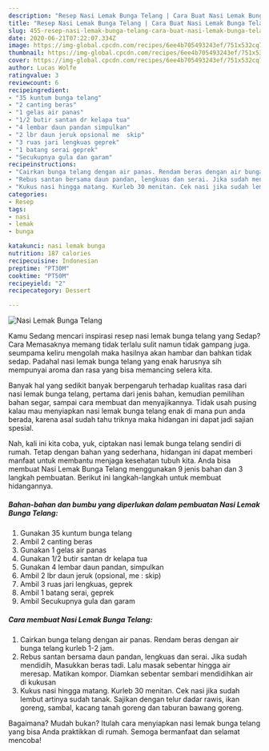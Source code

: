 ```yaml
---
description: "Resep Nasi Lemak Bunga Telang | Cara Buat Nasi Lemak Bunga Telang Yang Menggugah Selera"
title: "Resep Nasi Lemak Bunga Telang | Cara Buat Nasi Lemak Bunga Telang Yang Menggugah Selera"
slug: 455-resep-nasi-lemak-bunga-telang-cara-buat-nasi-lemak-bunga-telang-yang-menggugah-selera
date: 2020-06-21T07:22:07.334Z
image: https://img-global.cpcdn.com/recipes/6ee4b705493243ef/751x532cq70/nasi-lemak-bunga-telang-foto-resep-utama.jpg
thumbnail: https://img-global.cpcdn.com/recipes/6ee4b705493243ef/751x532cq70/nasi-lemak-bunga-telang-foto-resep-utama.jpg
cover: https://img-global.cpcdn.com/recipes/6ee4b705493243ef/751x532cq70/nasi-lemak-bunga-telang-foto-resep-utama.jpg
author: Lucas Wolfe
ratingvalue: 3
reviewcount: 6
recipeingredient:
- "35 kuntum bunga telang"
- "2 canting beras"
- "1 gelas air panas"
- "1/2 butir santan dr kelapa tua"
- "4 lembar daun pandan simpulkan"
- "2 lbr daun jeruk opsional me  skip"
- "3 ruas jari lengkuas geprek"
- "1 batang serai geprek"
- "Secukupnya gula dan garam"
recipeinstructions:
- "Cairkan bunga telang dengan air panas. Rendam beras dengan air bunga telang kurleb 1-2 jam."
- "Rebus santan bersama daun pandan, lengkuas dan serai. Jika sudah mendidih, Masukkan beras tadi. Lalu masak sebentar hingga air meresap. Matikan kompor. Diamkan sebentar sembari mendidihkan air di kukusan"
- "Kukus nasi hingga matang. Kurleb 30 menitan. Cek nasi jika sudah lembut artinya sudah tanak. Sajikan dengan telur dadar rawis, ikan goreng, sambal, kacang tanah goreng dan taburan bawang goreng."
categories:
- Resep
tags:
- nasi
- lemak
- bunga

katakunci: nasi lemak bunga 
nutrition: 187 calories
recipecuisine: Indonesian
preptime: "PT30M"
cooktime: "PT50M"
recipeyield: "2"
recipecategory: Dessert

---
```



![Nasi Lemak Bunga Telang](https://img-global.cpcdn.com/recipes/6ee4b705493243ef/751x532cq70/nasi-lemak-bunga-telang-foto-resep-utama.jpg)

Kamu Sedang mencari inspirasi resep nasi lemak bunga telang yang Sedap? Cara Memasaknya memang tidak terlalu sulit namun tidak gampang juga. seumpama keliru mengolah maka hasilnya akan hambar dan bahkan tidak sedap. Padahal nasi lemak bunga telang yang enak harusnya sih mempunyai aroma dan rasa yang bisa memancing selera kita.

Banyak hal yang sedikit banyak berpengaruh terhadap kualitas rasa dari nasi lemak bunga telang, pertama dari jenis bahan, kemudian pemilihan bahan segar, sampai cara membuat dan menyajikannya. Tidak usah pusing kalau mau menyiapkan nasi lemak bunga telang enak di mana pun anda berada, karena asal sudah tahu triknya maka hidangan ini dapat jadi sajian spesial.




Nah, kali ini kita coba, yuk, ciptakan nasi lemak bunga telang sendiri di rumah. Tetap dengan bahan yang sederhana, hidangan ini dapat memberi manfaat untuk membantu menjaga kesehatan tubuh kita. Anda bisa membuat Nasi Lemak Bunga Telang menggunakan 9 jenis bahan dan 3 langkah pembuatan. Berikut ini langkah-langkah untuk membuat hidangannya.

<!--inarticleads1-->

##### Bahan-bahan dan bumbu yang diperlukan dalam pembuatan Nasi Lemak Bunga Telang:

1. Gunakan 35 kuntum bunga telang
1. Ambil 2 canting beras
1. Gunakan 1 gelas air panas
1. Gunakan 1/2 butir santan dr kelapa tua
1. Gunakan 4 lembar daun pandan, simpulkan
1. Ambil 2 lbr daun jeruk (opsional, me : skip)
1. Ambil 3 ruas jari lengkuas, geprek
1. Ambil 1 batang serai, geprek
1. Ambil Secukupnya gula dan garam




<!--inarticleads2-->

##### Cara membuat Nasi Lemak Bunga Telang:

1. Cairkan bunga telang dengan air panas. Rendam beras dengan air bunga telang kurleb 1-2 jam.
1. Rebus santan bersama daun pandan, lengkuas dan serai. Jika sudah mendidih, Masukkan beras tadi. Lalu masak sebentar hingga air meresap. Matikan kompor. Diamkan sebentar sembari mendidihkan air di kukusan
1. Kukus nasi hingga matang. Kurleb 30 menitan. Cek nasi jika sudah lembut artinya sudah tanak. Sajikan dengan telur dadar rawis, ikan goreng, sambal, kacang tanah goreng dan taburan bawang goreng.




Bagaimana? Mudah bukan? Itulah cara menyiapkan nasi lemak bunga telang yang bisa Anda praktikkan di rumah. Semoga bermanfaat dan selamat mencoba!
